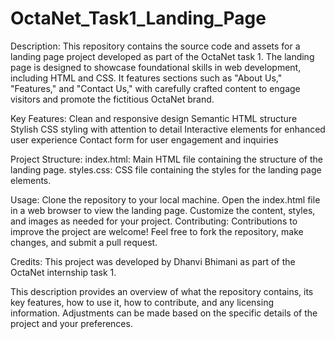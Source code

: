 # OctaNet_Task1_Landing_Page

Description:
This repository contains the source code and assets for a landing page project developed as part of the OctaNet task 1. The landing page is designed to showcase foundational skills in web development, including HTML and CSS. It features sections such as "About Us," "Features," and "Contact Us," with carefully crafted content to engage visitors and promote the fictitious OctaNet brand.

Key Features:
Clean and responsive design
Semantic HTML structure
Stylish CSS styling with attention to detail
Interactive elements for enhanced user experience
Contact form for user engagement and inquiries

Project Structure:
index.html: Main HTML file containing the structure of the landing page.
styles.css: CSS file containing the styles for the landing page elements.

Usage:
Clone the repository to your local machine.
Open the index.html file in a web browser to view the landing page.
Customize the content, styles, and images as needed for your project.
Contributing:
Contributions to improve the project are welcome! Feel free to fork the repository, make changes, and submit a pull request.

Credits:
This project was developed by Dhanvi Bhimani as part of the OctaNet internship task 1.

This description provides an overview of what the repository contains, its key features, how to use it, how to contribute, and any licensing information. Adjustments can be made based on the specific details of the project and your preferences.


